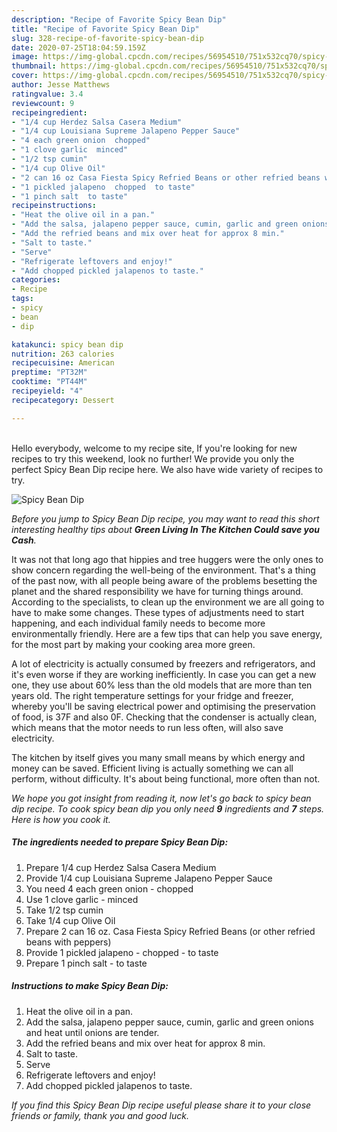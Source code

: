 ```yaml
---
description: "Recipe of Favorite Spicy Bean Dip"
title: "Recipe of Favorite Spicy Bean Dip"
slug: 328-recipe-of-favorite-spicy-bean-dip
date: 2020-07-25T18:04:59.159Z
image: https://img-global.cpcdn.com/recipes/56954510/751x532cq70/spicy-bean-dip-recipe-main-photo.jpg
thumbnail: https://img-global.cpcdn.com/recipes/56954510/751x532cq70/spicy-bean-dip-recipe-main-photo.jpg
cover: https://img-global.cpcdn.com/recipes/56954510/751x532cq70/spicy-bean-dip-recipe-main-photo.jpg
author: Jesse Matthews
ratingvalue: 3.4
reviewcount: 9
recipeingredient:
- "1/4 cup Herdez Salsa Casera Medium"
- "1/4 cup Louisiana Supreme Jalapeno Pepper Sauce"
- "4 each green onion  chopped"
- "1 clove garlic  minced"
- "1/2 tsp cumin"
- "1/4 cup Olive Oil"
- "2 can 16 oz Casa Fiesta Spicy Refried Beans or other refried beans with peppers"
- "1 pickled jalapeno  chopped  to taste"
- "1 pinch salt  to taste"
recipeinstructions:
- "Heat the olive oil in a pan."
- "Add the salsa, jalapeno pepper sauce, cumin, garlic and green onions and heat until onions are tender."
- "Add the refried beans and mix over heat for approx 8 min."
- "Salt to taste."
- "Serve"
- "Refrigerate leftovers and enjoy!"
- "Add chopped pickled jalapenos to taste."
categories:
- Recipe
tags:
- spicy
- bean
- dip

katakunci: spicy bean dip 
nutrition: 263 calories
recipecuisine: American
preptime: "PT32M"
cooktime: "PT44M"
recipeyield: "4"
recipecategory: Dessert

---
```

<br>
Hello everybody, welcome to my recipe site, If you're looking for new recipes to try this weekend, look no further! We provide you only the perfect Spicy Bean Dip recipe here. We also have wide variety of recipes to try.
<br>


![Spicy Bean Dip](https://img-global.cpcdn.com/recipes/56954510/751x532cq70/spicy-bean-dip-recipe-main-photo.jpg)

<i>Before you jump to Spicy Bean Dip recipe, you may want to read this short interesting healthy tips about 
<strong>Green Living In The Kitchen Could save you Cash</strong>.</i>
</br>

It was not that long ago that hippies and tree huggers were the only ones to show concern regarding the well-being of the environment. That's a thing of the past now, with all people being aware of the problems besetting the planet and the shared responsibility we have for turning things around. According to the specialists, to clean up the environment we are all going to have to make some changes. These types of adjustments need to start happening, and each individual family needs to become more environmentally friendly. Here are a few tips that can help you save energy, for the most part by making your cooking area more green.

A lot of electricity is actually consumed by freezers and refrigerators, and it's even worse if they are working inefficiently. In case you can get a new one, they use about 60% less than the old models that are more than ten years old. The right temperature settings for your fridge and freezer, whereby you'll be saving electrical power and optimising the preservation of food, is 37F and also 0F. Checking that the condenser is actually clean, which means that the motor needs to run less often, will also save electricity.

The kitchen by itself gives you many small means by which energy and money can be saved. Efficient living is actually something we can all perform, without difficulty. It's about being functional, more often than not.


<i>We hope you got insight from reading it, now let's go back to spicy bean dip recipe. To cook spicy bean dip you only need <strong>9</strong> ingredients and <strong>7</strong> steps. Here is how you cook it.
</i>

##### The ingredients needed to prepare Spicy Bean Dip:

1. Prepare 1/4 cup Herdez Salsa Casera Medium
1. Provide 1/4 cup Louisiana Supreme Jalapeno Pepper Sauce
1. You need 4 each green onion - chopped
1. Use 1 clove garlic - minced
1. Take 1/2 tsp cumin
1. Take 1/4 cup Olive Oil
1. Prepare 2 can 16 oz. Casa Fiesta Spicy Refried Beans (or other refried beans with peppers)
1. Provide 1 pickled jalapeno - chopped - to taste
1. Prepare 1 pinch salt - to taste


##### Instructions to make Spicy Bean Dip:

1. Heat the olive oil in a pan.
1. Add the salsa, jalapeno pepper sauce, cumin, garlic and green onions and heat until onions are tender.
1. Add the refried beans and mix over heat for approx 8 min.
1. Salt to taste.
1. Serve
1. Refrigerate leftovers and enjoy!
1. Add chopped pickled jalapenos to taste.


<i>If you find this Spicy Bean Dip recipe useful please share it to your close friends or family, thank you and good luck.</i>
